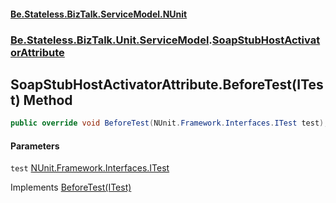 #### [Be.Stateless.BizTalk.ServiceModel.NUnit](README.md 'README')
### [Be.Stateless.BizTalk.Unit.ServiceModel](Be.Stateless.BizTalk.Unit.ServiceModel.md 'Be.Stateless.BizTalk.Unit.ServiceModel').[SoapStubHostActivatorAttribute](SoapStubHostActivatorAttribute.md 'Be.Stateless.BizTalk.Unit.ServiceModel.SoapStubHostActivatorAttribute')

## SoapStubHostActivatorAttribute.BeforeTest(ITest) Method

```csharp
public override void BeforeTest(NUnit.Framework.Interfaces.ITest test);
```
#### Parameters

<a name='Be.Stateless.BizTalk.Unit.ServiceModel.SoapStubHostActivatorAttribute.BeforeTest(NUnit.Framework.Interfaces.ITest).test'></a>

`test` [NUnit.Framework.Interfaces.ITest](https://docs.microsoft.com/en-us/dotnet/api/NUnit.Framework.Interfaces.ITest 'NUnit.Framework.Interfaces.ITest')

Implements [BeforeTest(ITest)](https://docs.microsoft.com/en-us/dotnet/api/NUnit.Framework.ITestAction.BeforeTest#NUnit_Framework_ITestAction_BeforeTest_NUnit_Framework_Interfaces_ITest_ 'NUnit.Framework.ITestAction.BeforeTest(NUnit.Framework.Interfaces.ITest)')